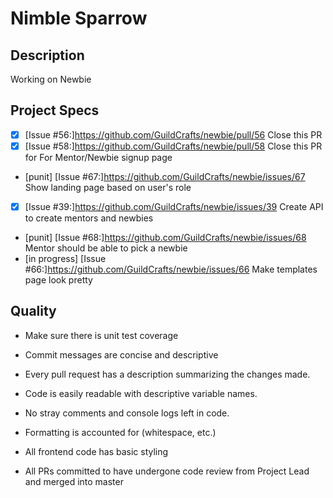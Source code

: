 # Nimble Sparrow
## Description
Working on Newbie

## Project Specs
- [X] [Issue #56:]https://github.com/GuildCrafts/newbie/pull/56 Close this PR
- [X] [Issue #58:]https://github.com/GuildCrafts/newbie/pull/58 Close this PR for For Mentor/Newbie signup page
- [punit] [Issue #67:]https://github.com/GuildCrafts/newbie/issues/67 Show landing page based on user's role
- [X] [Issue #39:]https://github.com/GuildCrafts/newbie/issues/39 Create API to create mentors and newbies
- [punit] [Issue #68:]https://github.com/GuildCrafts/newbie/issues/68 Mentor should be able to pick a newbie
- [in progress] [Issue #66:]https://github.com/GuildCrafts/newbie/issues/66  Make templates page look pretty

## Quality
* Make sure there is unit test coverage
* Commit messages are concise and descriptive
* Every pull request has a description summarizing the changes made.

* Code is easily readable with descriptive variable names.
* No stray comments and console logs left in code.
* Formatting is accounted for (whitespace, etc.)
* All frontend code has basic styling
* All PRs committed to have undergone code review from Project Lead and merged into master
